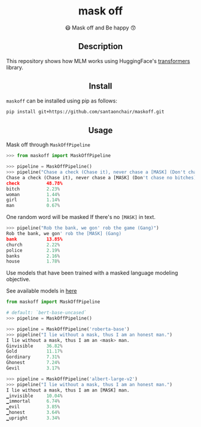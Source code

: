 <h1 align="center">mask off</h1>
<p align="center">
😷 Mask off and Be happy 😙
</p>

<h2 align="center">Description</h2>

This repository shows how MLM works using HuggingFace's [transformers](https://github.com/huggingface/transformers) library.

<h2 align="center">Install</h2>

`maskoff` can be installed using pip as follows:

```bash
pip install git+https://github.com/santaonchair/maskoff.git
```

<h2 align="center">Usage</h2>

Mask off through `MaskOffPipeline`

``` python
>>> from maskoff import MaskOffPipeline

>>> pipeline = MaskOffPipeline()
>>> pipeline("Chase a check (Chase it), never chase a [MASK] (Don't chase no bitches)")
Chase a check (Chase it), never chase a [MASK] (Don't chase no bitches)
check          48.78%
bitch          2.23%
woman          1.44%
girl           1.14%
man            0.67%

```

One random word will be masked If there's no `[MASK]` in text.

``` python
>>> pipeline("Rob the bank, we gon' rob the game (Gang)")
Rob the bank, we gon' rob the [MASK] (Gang)
bank           13.85%
church         2.22%
police         2.19%
banks          2.16%
house          1.78%

```

Use models that have been trained with a masked language modeling objective.

See available models in [here](https://huggingface.co/models?filter=lm-head)

``` python
from maskoff import MaskOffPipeline

# default: `bert-base-uncased`
>>> pipeline = MaskOffPipeline()

>>> pipeline = MaskOffPipeline('roberta-base')
>>> pipeline("I lie without a mask, thus I am an honest man.")
I lie without a mask, thus I am an <mask> man.
Ġinvisible     36.82%
Ġold           11.17%
Ġordinary      7.31%
Ġhonest        7.24%
Ġevil          3.17%

>>> pipeline = MaskOffPipeline('albert-large-v2')
>>> pipeline("I lie without a mask, thus I am an honest man.")
I lie without a mask, thus I am an [MASK] man.
▁invisible     10.04%
▁immortal      6.74%
▁evil          3.85%
▁honest        3.64%
▁upright       3.34%

```